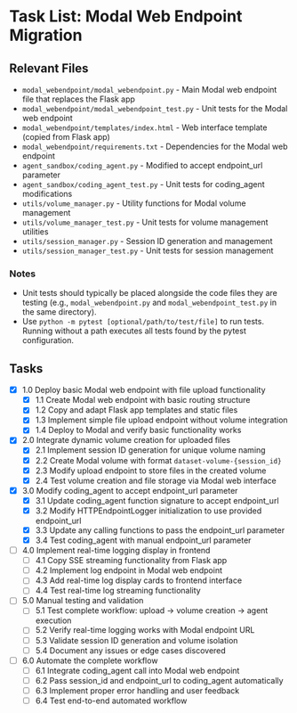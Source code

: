 # Task List: Modal Web Endpoint Migration

## Relevant Files

- `modal_webendpoint/modal_webendpoint.py` - Main Modal web endpoint file that replaces the Flask app
- `modal_webendpoint/modal_webendpoint_test.py` - Unit tests for the Modal web endpoint
- `modal_webendpoint/templates/index.html` - Web interface template (copied from Flask app)
- `modal_webendpoint/requirements.txt` - Dependencies for the Modal web endpoint
- `agent_sandbox/coding_agent.py` - Modified to accept endpoint_url parameter
- `agent_sandbox/coding_agent_test.py` - Unit tests for coding_agent modifications
- `utils/volume_manager.py` - Utility functions for Modal volume management
- `utils/volume_manager_test.py` - Unit tests for volume management utilities
- `utils/session_manager.py` - Session ID generation and management
- `utils/session_manager_test.py` - Unit tests for session management

### Notes

- Unit tests should typically be placed alongside the code files they are testing (e.g., `modal_webendpoint.py` and `modal_webendpoint_test.py` in the same directory).
- Use `python -m pytest [optional/path/to/test/file]` to run tests. Running without a path executes all tests found by the pytest configuration.

## Tasks

- [x] 1.0 Deploy basic Modal web endpoint with file upload functionality
  - [x] 1.1 Create Modal web endpoint with basic routing structure
  - [x] 1.2 Copy and adapt Flask app templates and static files
  - [x] 1.3 Implement simple file upload endpoint without volume integration
  - [x] 1.4 Deploy to Modal and verify basic functionality works

- [x] 2.0 Integrate dynamic volume creation for uploaded files
  - [x] 2.1 Implement session ID generation for unique volume naming
  - [x] 2.2 Create Modal volume with format `dataset-volume-{session_id}`
  - [x] 2.3 Modify upload endpoint to store files in the created volume
  - [x] 2.4 Test volume creation and file storage via Modal web interface

- [x] 3.0 Modify coding_agent to accept endpoint_url parameter
  - [x] 3.1 Update coding_agent function signature to accept endpoint_url
  - [x] 3.2 Modify HTTPEndpointLogger initialization to use provided endpoint_url
  - [x] 3.3 Update any calling functions to pass the endpoint_url parameter
  - [x] 3.4 Test coding_agent with manual endpoint_url parameter

- [ ] 4.0 Implement real-time logging display in frontend
  - [ ] 4.1 Copy SSE streaming functionality from Flask app
  - [ ] 4.2 Implement log endpoint in Modal web endpoint
  - [ ] 4.3 Add real-time log display cards to frontend interface
  - [ ] 4.4 Test real-time log streaming functionality

- [ ] 5.0 Manual testing and validation
  - [ ] 5.1 Test complete workflow: upload → volume creation → agent execution
  - [ ] 5.2 Verify real-time logging works with Modal endpoint URL
  - [ ] 5.3 Validate session ID generation and volume isolation
  - [ ] 5.4 Document any issues or edge cases discovered

- [ ] 6.0 Automate the complete workflow
  - [ ] 6.1 Integrate coding_agent call into Modal web endpoint
  - [ ] 6.2 Pass session_id and endpoint_url to coding_agent automatically
  - [ ] 6.3 Implement proper error handling and user feedback
  - [ ] 6.4 Test end-to-end automated workflow 